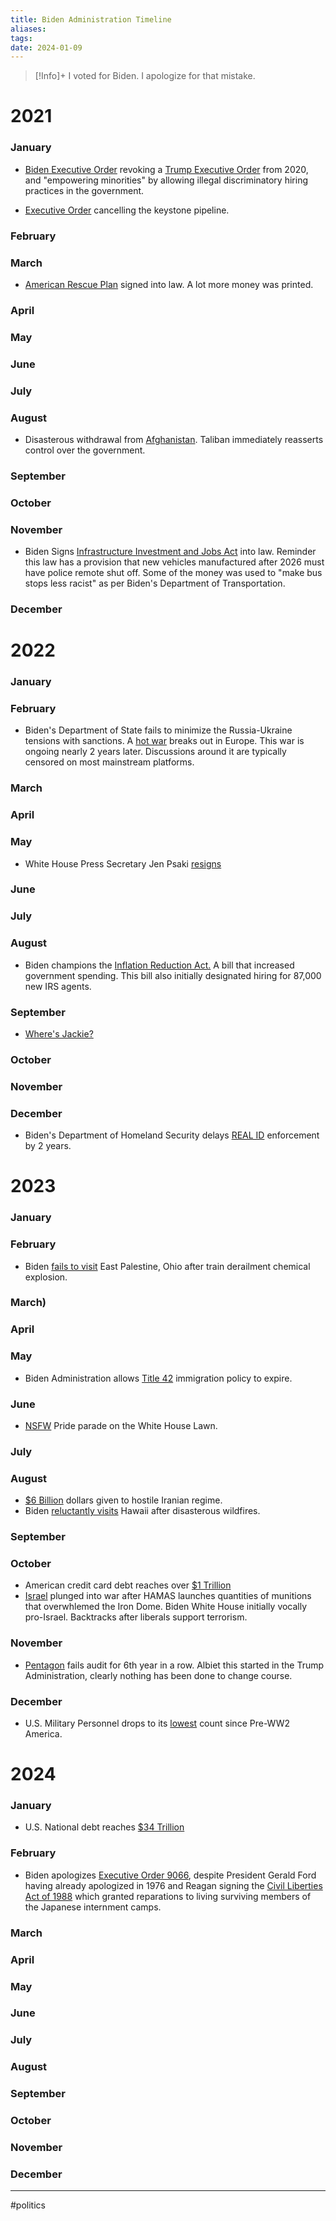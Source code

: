```yaml
---
title: Biden Administration Timeline
aliases: 
tags: 
date: 2024-01-09
---
```


> [!Info]+ I voted for Biden.
> I apologize for that mistake.

# 2021

### January
- <a href="https://www.whitehouse.gov/briefing-room/presidential-actions/2021/01/20/executive-order-preventing-and-combating-discrimination-on-basis-of-gender-identity-or-sexual-orientation/">Biden Executive Order</a> revoking a <a href="https://trumpwhitehouse.archives.gov/presidential-actions/executive-order-combating-race-sex-stereotyping/">Trump Executive Order</a> from 2020, and "empowering minorities" by allowing illegal discriminatory hiring practices in the government.
  
- <a href="https://www.whitehouse.gov/briefing-room/presidential-actions/2021/01/20/executive-order-protecting-public-health-and-environment-and-restoring-science-to-tackle-climate-crisis/">Executive Order</a> cancelling the keystone pipeline.

### February
### March
- <a href="https://www.investopedia.com/american-rescue-plan-definition-5095694">American Rescue Plan</a> signed into law. A lot more money was printed.
### April
### May
### June
### July
### August
- Disasterous withdrawal from <a href="https://www.conservapedia.com/Fall_of_Kabul">Afghanistan</a>. Taliban immediately reasserts control over the government.
### September
### October
### November
- Biden Signs <a href="https://en.wikipedia.org/wiki/Infrastructure_Investment_and_Jobs_Act ">Infrastructure Investment and Jobs Act</a> into law. Reminder this law has a provision that new vehicles manufactured after 2026 must have police remote shut off. Some of the money was used to "make bus stops less racist" as per Biden's Department of Transportation. 
### December

# 2022

### January
### February
- Biden's Department of State fails to minimize the Russia-Ukraine tensions with sanctions. A <a href="https://en.wikipedia.org/wiki/Russian_invasion_of_Ukraine">hot war</a> breaks out in Europe. This war is ongoing nearly 2 years later. Discussions around it are typically censored on most mainstream platforms.
### March
### April
### May
- White House Press Secretary Jen Psaki <a href="https://www.cnn.com/2022/05/13/media/jen-psaki-press-secretary/index.html">resigns</a>
### June
### July
### August
- Biden champions the <a href="https://en.wikipedia.org/wiki/Inflation_Reduction_Act">Inflation Reduction Act.</a>   A bill that increased government spending. This bill also initially designated hiring for 87,000 new IRS agents.
### September
- <a href="https://en.wikipedia.org/wiki/Inflation_Reduction_Act](https://www.youtube.com/watch?v=zYe9Yi9KpDw">Where's Jackie?</a>
### October
### November
### December
- Biden's Department of Homeland Security delays <a href="https://www.dhs.gov/news/2022/12/05/dhs-announces-extension-real-id-full-enforcement-deadline
">REAL ID</a> enforcement by 2 years.

# 2023

### January
### February
- Biden <a href="https://www.dhs.gov/news/2022/12/05/dhs-announces-extension-real-id-full-enforcement-deadline](https://www.bloomberg.com/news/articles/2023-02-24/biden-defends-ohio-train-wreck-response-not-planning-visit">fails to visit</a> East Palestine, Ohio after train derailment chemical explosion.
### March)
### April
### May
- Biden Administration allows <a href="https://www.bbc.com/news/world-us-canada-65477653">Title 42</a> immigration policy to expire.
### June
- <a href="https://nypost.com/2023/06/13/rose-montoya-exposes-breasts-during-white-house-pride-party-after-meeting-biden/">NSFW</a> Pride parade on the White House Lawn.
### July
### August
- <a href="https://apnews.com/article/biden-iran-us-prisoners-swap-deal-billions-e17dc67521798a2836ab4a3213e9277b">$6 Billion</a> dollars given to hostile Iranian regime.
- Biden <a href="https://apnews.com/article/biden-iran-us-prisoners-swap-deal-billions-e17dc67521798a2836ab4a3213e9277b](https://www.forbes.com/sites/willskipworth/2023/08/15/biden-announces-visit-to-hawaii-wildfire-site-after-criticisms-over-his-slow-public-response/?sh=3a7730f071a3)">reluctantly visits</a> Hawaii after disasterous wildfires.
### September
### October
- American credit card debt reaches over  <a href="https://www.forbes.com/sites/forbesfinancecouncil/2023/10/24/americans-now-have-1-trillion-in-credit-card-debt-heres-why/?sh=3c4305a265a1">$1 Trillion</a>
- <a href="https://en.wikipedia.org/wiki/2023_Israel%E2%80%93Hamas_war">Israel</a> plunged into war after HAMAS launches quantities of munitions that overwhlemed the Iron Dome. Biden White House initially vocally pro-Israel. Backtracks after liberals support terrorism.
### November
- <a href="https://www.reuters.com/world/us/pentagon-fails-audit-sixth-year-row-2023-11-16/
">Pentagon</a> fails audit for 6th year in a row. Albiet this started in the Trump Administration, clearly nothing has been done to change course.
### December
- U.S. Military Personnel drops to its <a href="https://www.cf.org/news/us-enters-2024-with-smallest-military-in-80-years/">lowest</a> count since Pre-WW2 America.

# 2024

### January
- U.S. National debt reaches <a href="https://fortune.com/2024/01/02/us-national-debt-hits-record-34-trillion-congress-funding-fight/
">$34 Trillion</a>
### February 
- Biden apologizes <a href="https://en.wikipedia.org/wiki/Executive_Order_9066">Executive Order 9066</a>, despite President Gerald Ford having already apologized in 1976 and Reagan signing the <a href="https://en.wikipedia.org/wiki/Civil_Liberties_Act_of_1988">Civil Liberties Act of 1988</a> which granted reparations to living surviving members of the Japanese internment camps.
### March
### April
### May
### June
### July
### August
### September
### October
### November
### December

---
#politics

